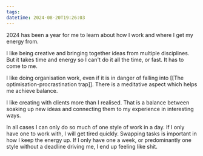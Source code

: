 ```yaml
---
tags: 
datetime: 2024-08-20T19:26:03
---
```

2024 has been a year for me to learn about how I work and where I get my energy from.

I like being creative and bringing together ideas from multiple disciplines. But it takes time and energy so I can't do it all the time, or fast. It has to come to me.

I like doing organisation work, even if it is in danger of falling into [[The optimisation-procrastination trap]]. There is a meditative aspect which helps me achieve balance.

I like creating with clients more than I realised. That is a balance between soaking up new ideas and connecting them to my experience in interesting ways.

In all cases I can only do so much of one style of work in a day. If I only have one to work with, I will get tired quickly. Swapping tasks is important in how I keep the energy up. If I only have one a week, or predominantly one style without a deadline driving me, I end up feeling like shit.
